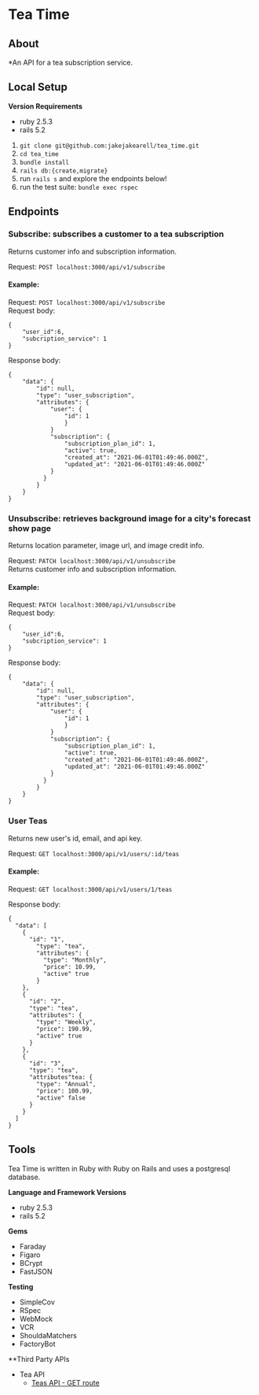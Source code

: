 # Tea Time

## About

*An API for a tea subscription service.

## Local Setup
**Version Requirements**
* ruby 2.5.3
* rails 5.2

1. `git clone git@github.com:jakejakearell/tea_time.git`
2. `cd tea_time`
3. `bundle install`
4. `rails db:{create,migrate}`
5. run `rails s` and explore the endpoints below!
6. run the test suite: `bundle exec rspec`

## Endpoints

### Subscribe: subscribes a customer to a tea subscription 
Returns customer info and subscription information.

Request: `POST localhost:3000/api/v1/subscribe`  

#### Example:
Request: `POST localhost:3000/api/v1/subscribe`  
Request body:
```
{
    "user_id":6,
    "subcription_service": 1
}
```
Response body:
```
{
    "data": {
        "id": null,
        "type": "user_subscription",
        "attributes": {
            "user": {
                "id": 1
                }
            }
            "subscription": {
                "subscription_plan_id": 1,
                "active": true,
                "created_at": "2021-06-01T01:49:46.000Z",
                "updated_at": "2021-06-01T01:49:46.000Z"
            }
          }  
        }
    }
}
```

### Unsubscribe: retrieves background image for a city's forecast show page
Returns location parameter, image url, and image credit info.

Request: `PATCH localhost:3000/api/v1/unsubscribe`  
Returns customer info and subscription information.


#### Example:
Request: `PATCH localhost:3000/api/v1/unsubscribe`  
Request body:
```
{
    "user_id":6,
    "subcription_service": 1
}
```
Response body:
```
{
    "data": {
        "id": null,
        "type": "user_subscription",
        "attributes": {
            "user": {
                "id": 1
                }
            }
            "subscription": {
                "subscription_plan_id": 1,
                "active": true,
                "created_at": "2021-06-01T01:49:46.000Z",
                "updated_at": "2021-06-01T01:49:46.000Z"
            }
          }  
        }
    }
}
```


### User Teas
Returns new user's id, email, and api key.

Request: `GET localhost:3000/api/v1/users/:id/teas` 


#### Example:
Request: `GET localhost:3000/api/v1/users/1/teas` 

Response body:
```
{
  "data": [
    {
      "id": "1",
        "type": "tea",
        "attributes": {
          "type": "Monthly",
          "price": 10.99,
          "active" true
        }
    },
    {
      "id": "2",
      "type": "tea",
      "attributes": {
        "type": "Weekly",
        "price": 190.99,
        "active" true
      }
    },
    {
      "id": "3",
      "type": "tea",
      "attributes"tea: {
        "type": "Annual",
        "price": 100.99,
        "active" false
      }
    }
  ]
}
```
## Tools
Tea Time is written in Ruby with Ruby on Rails and uses a postgresql database.

**Language and Framework Versions**
* ruby 2.5.3
* rails 5.2

**Gems**
* Faraday
* Figaro
* BCrypt
* FastJSON

**Testing**
* SimpleCov 
* RSpec
* WebMock
* VCR
* ShouldaMatchers
* FactoryBot

**Third Party APIs
* Tea API
   * [Teas API - GET route](https://tea-api-vic-lo.herokuapp.com/)
